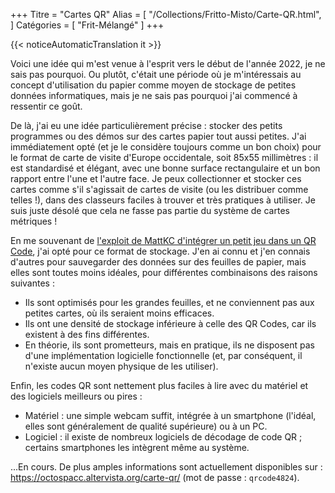 +++
Titre = "Cartes QR"
Alias ​​= [
  "/Collections/Fritto-Misto/Carte-QR.html",
]
Catégories = [ "Frit-Mélangé" ]
+++

{{< noticeAutomaticTranslation it >}}



Voici une idée qui m'est venue à l'esprit vers le début de l'année 2022, je ne sais pas pourquoi. Ou plutôt, c'était une période où je m'intéressais au concept d'utilisation du papier comme moyen de stockage de petites données informatiques, mais je ne sais pas pourquoi j'ai commencé à ressentir ce goût.

De là, j'ai eu une idée particulièrement précise : stocker des petits programmes ou des démos sur des cartes papier tout aussi petites. J'ai immédiatement opté (et je le considère toujours comme un bon choix) pour le format de carte de visite d'Europe occidentale, soit 85x55 millimètres : il est standardisé et élégant, avec une bonne surface rectangulaire et un bon rapport entre l'une et l'autre face. Je peux collectionner et stocker ces cartes comme s'il s'agissait de cartes de visite (ou les distribuer comme telles !), dans des classeurs faciles à trouver et très pratiques à utiliser. Je suis juste désolé que cela ne fasse pas partie du système de cartes métriques !

En me souvenant de [l'exploit de MattKC d'intégrer un petit jeu dans un QR Code](https://youtu.be/ExwqNreocpg), j'ai opté pour ce format de stockage. J'en ai connu et j'en connais d'autres pour sauvegarder des données sur des feuilles de papier, mais elles sont toutes moins idéales, pour différentes combinaisons des raisons suivantes :

* Ils sont optimisés pour les grandes feuilles, et ne conviennent pas aux petites cartes, où ils seraient moins efficaces.
* Ils ont une densité de stockage inférieure à celle des QR Codes, car ils existent à des fins différentes.
* En théorie, ils sont prometteurs, mais en pratique, ils ne disposent pas d'une implémentation logicielle fonctionnelle (et, par conséquent, il n'existe aucun moyen physique de les utiliser).

Enfin, les codes QR sont nettement plus faciles à lire avec du matériel et des logiciels meilleurs ou pires :

* Matériel : une simple webcam suffit, intégrée à un smartphone (l'idéal, elles sont généralement de qualité supérieure) ou à un PC.
* Logiciel : il existe de nombreux logiciels de décodage de code QR ; certains smartphones les intègrent même au système.

...En cours. De plus amples informations sont actuellement disponibles sur : <https://octospacc.altervista.org/carte-qr/> (mot de passe : `qrcode4824`).